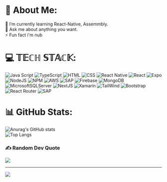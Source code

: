 # 💫 About Me:
🌱 I’m currently learning React-Native, Assemmbly.<br>💬 Ask me about anything you want.<br>⚡ Fun fact i'm nub


# 💻 𝕋𝔼ℂℍ 𝕊𝕋𝔸ℂ𝕂:
![Java Script](https://img.shields.io/badge/JavaScript-F7DF1E?style=for-the-badge&logo=JavaScript&logoColor=white) ![TypeScript](https://img.shields.io/badge/TypeScript-007ACC?style=for-the-badge&logo=typescript&logoColor=white) ![HTML](https://img.shields.io/badge/HTML5-E34F26?style=for-the-badge&logo=html5&logoColor=white) ![CSS](	https://img.shields.io/badge/CSS3-1572B6?style=for-the-badge&logo=css3&logoColor=white) ![React Native](https://img.shields.io/badge/react_native-%2320232a.svg?style=for-the-badge&logo=react&logoColor=%2361DAFB) ![React](https://img.shields.io/badge/react-%2320232a.svg?style=for-the-badge&logo=react&logoColor=%2361DAFB) ![Expo](https://img.shields.io/badge/expo-1C1E24?style=for-the-badge&logo=expo&logoColor=#D04A37) ![NodeJS](	https://img.shields.io/badge/Node.js-43853D?style=for-the-badge&logo=node.js&logoColor=white) ![NPM](https://img.shields.io/badge/NPM-%23CB3837.svg?style=for-the-badge&logo=npm&logoColor=white) ![AWS](https://img.shields.io/badge/AWS-%23FF9900.svg?style=for-the-badge&logo=amazon-aws&logoColor=white) ![SAP](https://img.shields.io/badge/Amazon%20DynamoDB-4053D6?style=for-the-badge&logo=Amazon%20DynamoDB&logoColor=white) ![Firebase](https://img.shields.io/badge/firebase-%23039BE5.svg?style=for-the-badge&logo=firebase) ![MongoDB](https://img.shields.io/badge/MongoDB-4EA94B?style=for-the-badge&logo=mongodb&logoColor=white) ![MicrosoftSQLServer](https://img.shields.io/badge/Microsoft_SQL_Server-CC2927?style=for-the-badge&logo=microsoft-sql-server&logoColor=white) ![NextJS](https://img.shields.io/badge/Next.js-000?logo=nextdotjs&logoColor=fff&style=for-the-badge) ![Xamarin](https://img.shields.io/badge/Xamarin-3498DB?style=for-the-badge&logo=xamarin&logoColor=white) ![TailWind](https://img.shields.io/badge/Tailwind_CSS-38B2AC?style=for-the-badge&logo=tailwind-css&logoColor=white) ![Bootstrap](https://img.shields.io/badge/Bootstrap-563D7C?style=for-the-badge&logo=bootstrap&logoColor=white) ![React Router](https://img.shields.io/badge/React_Router-CA4245?style=for-the-badge&logo=react-router&logoColor=white) ![SAP](https://img.shields.io/badge/SAP-0FAAFF?style=for-the-badge&logo=sap&logoColor=white)
# 📊 GitHub Stats:
![Anurag's GitHub stats](https://github-readme-stats.vercel.app/api?username=Lenard-Dev&show_icons=true&theme=radical)</br>
![Top Langs](https://github-readme-stats.vercel.app/api/top-langs/?username=anuraghazra&layout=compact)

### ✍️ Random Dev Quote
![](https://quotes-github-readme.vercel.app/api?type=vetical&theme=dark)

---
[![](https://visitcount.itsvg.in/api?id=3hvArts&icon=2&color=0)](https://visitcount.itsvg.in)

<!-- Proudly created with GPRM ( https://gprm.itsvg.in ) -->
